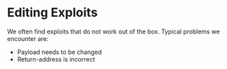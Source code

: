 # Editing Exploits

We often find exploits that do not work out of the box. Typical problems we encounter are:

* Payload needs to be changed
* Return-address is incorrect

